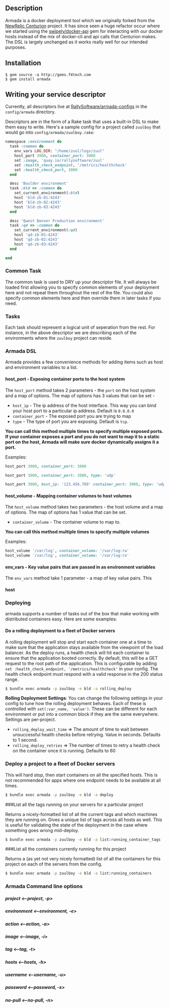 ## Description

Armada is a docker deployment tool which we originally forked from the [NewRelic Centurion](https://github.com/newrelic/centurion) project. It has since seen a huge refactor occur where we started using the [swipely/docker-api](https://github.com/swipely/docker-api) gem for interacting with our docker hosts instead of the mix of docker-cli and api calls that Centurion makes. The DSL is largely unchanged as it works really well for our intended purposes. 

## Installation

```
$ gem source -a http://gems.f4tech.com
$ gem install armada
```

## Writing your service descriptor
Currently, all descriptors live at [RallySoftware/armada-configs](https://github.com/RallySoftware/armada-configs) in the `config/armada` directory. 

Descriptors are in the form of a Rake task that uses a built-in DSL to make them
easy to write. Here's a sample config for a project called `zuulboy` that
would go into `config/armada/zuulboy.rake`:

```ruby
namespace :environment do
  task :common do
    env_vars LOG_DIR: "/home/zuul/logs/zuul"
    host_port 3000, container_port: 3000
    set :image, 'quay.io/rallysoftware/zuul'
    set :health_check_endpoint, '/metrics/healthcheck'
    set :health_check_port, 3000
  end

  desc 'Boulder environment'
  task :bld => :common do
    set_current_environment(:bld)
    host 'bld-zb-01:4243'
    host 'bld-zb-02:4243'
    host 'bld-zb-03:4243' 
  end

  desc 'Qwest Denver Production environment'
  task :qd => :common do
    set_current_environment(:qd)
    host 'qd-zb-01:4243'
    host 'qd-zb-02:4243'
    host 'qd-zb-03:4243'
  end

end
```

### Common Task
The common task is used to DRY up your descriptor file. It will always be loaded first allowing you to specify common elements of your deployment here and not repeat them throughout the rest of the file. You could also specify common elements here and then override them in later tasks if you need.

### Tasks
Each task should represent a logical unit of seperation from the rest. For instance, in the above descriptor we are describing each of the environments where the `zuulboy` project can reside. 

### Armada DSL
Armada provides a few convenience methods for adding items such as host and environment variables to a list.

#### host_port - Exposing container ports to the host system
The `host_port` method takes 2 parameters - the `port` on the host system and a map of options. The map of options has 3 values that can be set -
* `host_ip` - The ip address of the host interface. This way you can bind your host port to a particular ip address. Default is `0.0.0.0`
* `container_port` - The exposed port you are trying to map
* `type` - The type of port you are exposing. Default is `tcp`.

**You can call this method multiple times to specify multiple exposed ports.**  
**If your container exposes a port and you do not want to map it to a static port on the host, Armada will make sure docker dynamically assigns it a port.**

Examples:

```ruby 
host_port 3000, container_port: 3000
```

```ruby 
host_port 3000, container_port: 3000, type: 'udp'
```

```ruby
host_port 3000, host_ip: '123.456.789' container_port: 3000, type: 'udp'
```

#### host_volume - Mapping container volumes to host volumes
The `host_volume` method takes two parameters - the host volume and a map of options. The map of options has 1 value that can be set.
* `container_volume` - The container volume to map to.

**You can call this method multiple times to specify multiple volumes**

Examples:
```ruby
host_volume '/var/log', container_volume: '/var/log:rw'
host_volume '/var/log', container_volume: '/var/log:ro'
```

#### env_vars - Key value pairs that are passed in as environment variables
The `env_vars` method take 1 parameter - a map of key value pairs. This 

#### host

### Deploying

armada supports a number of tasks out of the box that make working with
distributed containers easy.  Here are some examples:

#### Do a rolling deployment to a fleet of Docker servers

A rolling deployment will stop and start each container one at a time to make
sure that the application stays available from the viewpoint of the load
balancer. As the deploy runs, a health check will hit each container to ensure
that the application booted correctly. By default, this will be a GET request to
the root path of the application. This is configurable by adding
`set :health_check_endpoint, '/metrics/healthcheck'` in your config. The health check endpoint
must respond with a valid response in the 200 status range.

````bash
$ bundle exec armada -p zuulboy -e bld -a rolling_deploy
````

**Rolling Deployment Settings**:
You can change the following settings in your config to tune how the rolling
deployment behaves. Each of these is controlled with `set(:var_name, 'value')`.
These can be different for each environment or put into a common block if they
are the same everywhere. Settings are per-project.

 * `rolling_deploy_wait_time` => The amount of time to wait between unsuccessful
    health checks before retrying. Value in seconds. Defaults to 1 second.
 * `rolling_deploy_retries` => The number of times to retry a health check on
   the container once it is running. Defaults to 60

### Deploy a project to a fleet of Docker servers

This will hard stop, then start containers on all the specified hosts. This
is not recommended for apps where one endpoint needs to be available at all
times.

````bash
$ bundle exec armada -p zuulboy -e bld -a deploy
````

###List all the tags running on your servers for a particular project

Returns a nicely-formatted list of all the current tags and which machines they
are running on. Gives a unique list of tags across all hosts as well.  This is
useful for validating the state of the deployment in the case where something
goes wrong mid-deploy.

```bash
$ bundle exec armada -p zuulboy -e bld -a list:running_container_tags
```

###List all the containers currently running for this project

Returns a (as yet not very nicely formatted) list of all the containers for
this project on each of the servers from the config.

```bash
$ bundle exec armada -p zuulboy -e bld -a list:running_containers
```

### Armada Command line options
##### project <--project, -p>
##### environment <--environment, -e>
##### action <--action, -a>
##### image <--image, -i>
##### tag <--tag, -t>
##### hosts <--hosts, -h>
##### username <--username, -u>
##### password <--password, -s>
##### no-pull <--no-pull, -n>
